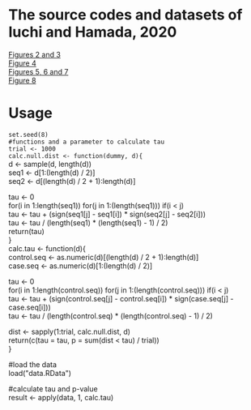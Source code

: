 # The source codes and datasets of Iuchi and Hamada, 2020

[Figures 2 and 3](/Figures2and3/)  
[Figure 4](/Figure4/)  
[Figures 5, 6 and 7](/Figures5,6and7.R/)  
[Figure 8](/Figure8.R)

# Usage
`set.seed(8)`<br>
`#functions and a parameter to calculate tau`<br>
`trial <- 1000`<br>
`calc.null.dist <- function(dummy, d){`<br>
  d <- sample(d, length(d))<br>
  seq1 <- d[1:(length(d) / 2)]<br>
  seq2 <- d[(length(d) / 2 + 1):length(d)]<br>
  
  tau <- 0<br>
  for(i in 1:length(seq1)) for(j in 1:(length(seq1))) if(i < j)<br>
    tau <- tau + (sign(seq1[j] - seq1[i]) * sign(seq2[j] - seq2[i]))<br>
  tau <- tau / (length(seq1) * (length(seq1) - 1) / 2)<br>
  return(tau)<br>
}<br>
calc.tau <- function(d){<br>
  control.seq <- as.numeric(d)[(length(d) / 2 + 1):length(d)]<br>
  case.seq <- as.numeric(d)[1:(length(d) / 2)]<br>
  
  tau <- 0<br>
  for(i in 1:length(control.seq)) for(j in 1:(length(control.seq))) if(i < j)<br>
    tau <- tau + (sign(control.seq[j] - control.seq[i]) * sign(case.seq[j] - case.seq[i]))<br>
  tau <- tau / (length(control.seq) * (length(control.seq) - 1) / 2)<br>

  dist <- sapply(1:trial, calc.null.dist, d)<br>
  return(c(tau = tau, p = sum(dist < tau) / trial))<br>
}<br>

#load the data<br>
load("data.RData")<br>

#calculate tau and p-value<br>
result <- apply(data, 1, calc.tau)<br>
